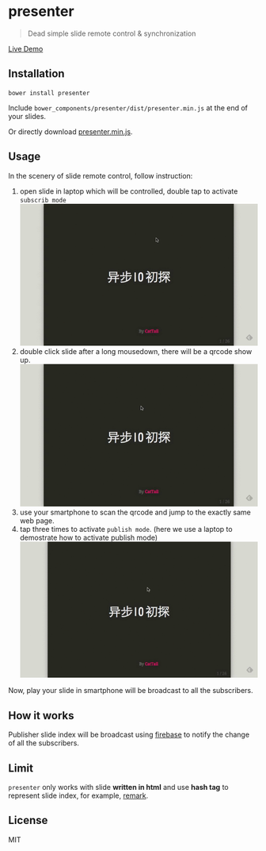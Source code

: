 # presenter

> Dead simple slide remote control & synchronization

[Live Demo](bower_components/presenter/dist/presenter.min.js)

## Installation

    bower install presenter

Include `bower_components/presenter/dist/presenter.min.js` at the end of your slides.

Or directly download [presenter.min.js](https://raw.githubusercontent.com/CatTail/presenter/master/dist/presenter.min.js).

## Usage

In the scenery of slide remote control, follow instruction:

1. open slide in laptop which will be controlled, double tap to activate `subscrib mode` ![subscribe mode](./assets/subscribe-mode.gif)
2. double click slide after a long mousedown, there will be a qrcode show up.  ![qrcode](./assets/qrcode.gif)
3. use your smartphone to scan the qrcode and jump to the exactly same web page.
4. tap three times to activate `publish mode`. (here we use a laptop to demostrate how to activate publish mode) ![publish mode](./assets/publish-mode.gif)

Now, play your slide in smartphone will be broadcast to all the subscribers.

## How it works

Publisher slide index will be broadcast using [firebase](https://www.firebase.com/) to notify the change of all the subscribers.

## Limit

`presenter` only works with slide **written in html** and use **hash tag** to represent slide index, for example, [remark](https://github.com/gnab/remark).

## License

MIT
